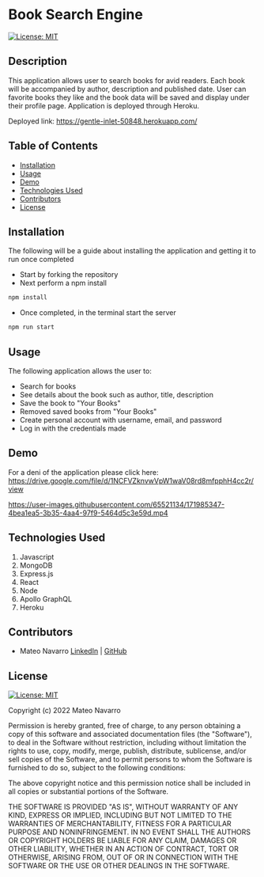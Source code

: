 # Book Search Engine 
[![License: MIT](https://img.shields.io/badge/License-MIT-yellow.svg)](https://opensource.org/licenses/MIT)

## Description
This application allows user to search books for avid readers. Each book will be accompanied by author, description and published date. User can favorite books they like and the book data will be saved and display under their profile page. Application is deployed through Heroku.

Deployed link: https://gentle-inlet-50848.herokuapp.com/

## Table of Contents
* [Installation](#installation)
* [Usage](#usage)
* [Demo](#demo)
* [Technologies Used](#technologies-used)
* [Contributors](#contributors)
* [License](#license)


## Installation
The following will be a guide about installing the application and getting it to run once completed
- Start by forking the repository 
- Next perform a npm install
```bash
npm install 
```
- Once completed, in the terminal start the server
```bash
npm run start
```

## Usage

The following application allows the user to:
- Search for books
- See details about the book such as author, title, description
- Save the book to "Your Books"
- Removed saved books from "Your Books"
- Create personal account with username, email, and password
- Log in with the credentials made


## Demo

For a deni of the application please click here: https://drive.google.com/file/d/1NCFVZknvwVpW1waV08rd8mfpphH4cc2r/view

https://user-images.githubusercontent.com/65521134/171985347-4bea1ea5-3b35-4aa4-97f9-5464d5c3e59d.mp4

## Technologies Used

1. Javascript
2. MongoDB
3. Express.js
4. React
5. Node
6. Apollo GraphQL
7. Heroku

## Contributors
* Mateo Navarro [LinkedIn](https://www.linkedin.com/in/mateonav/) | [GitHub](https://github.com/mateonav98)

## License
[![License: MIT](https://img.shields.io/badge/License-MIT-yellow.svg)](https://opensource.org/licenses/MIT)

Copyright (c) 2022 Mateo Navarro

Permission is hereby granted, free of charge, to any person obtaining a copy
of this software and associated documentation files (the "Software"), to deal
in the Software without restriction, including without limitation the rights
to use, copy, modify, merge, publish, distribute, sublicense, and/or sell
copies of the Software, and to permit persons to whom the Software is
furnished to do so, subject to the following conditions:

The above copyright notice and this permission notice shall be included in all
copies or substantial portions of the Software.

THE SOFTWARE IS PROVIDED "AS IS", WITHOUT WARRANTY OF ANY KIND, EXPRESS OR
IMPLIED, INCLUDING BUT NOT LIMITED TO THE WARRANTIES OF MERCHANTABILITY,
FITNESS FOR A PARTICULAR PURPOSE AND NONINFRINGEMENT. IN NO EVENT SHALL THE
AUTHORS OR COPYRIGHT HOLDERS BE LIABLE FOR ANY CLAIM, DAMAGES OR OTHER
LIABILITY, WHETHER IN AN ACTION OF CONTRACT, TORT OR OTHERWISE, ARISING FROM,
OUT OF OR IN CONNECTION WITH THE SOFTWARE OR THE USE OR OTHER DEALINGS IN THE
SOFTWARE.


